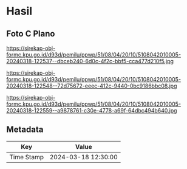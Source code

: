 # Hasil

## Foto C Plano

https://sirekap-obj-formc.kpu.go.id/d93d/pemilu/ppwp/51/08/04/20/10/5108042010005-20240318-122537--dbceb240-6d0c-4f2c-bbf5-cca477d210f5.jpg

https://sirekap-obj-formc.kpu.go.id/d93d/pemilu/ppwp/51/08/04/20/10/5108042010005-20240318-122548--72d75672-eeec-412c-9440-0bc9186bbc08.jpg

https://sirekap-obj-formc.kpu.go.id/d93d/pemilu/ppwp/51/08/04/20/10/5108042010005-20240318-122559--a9878761-c30e-4778-a69f-64dbc494b640.jpg


## Metadata

| Key        | Value               |
| ---------- | ------------------- |
| Time Stamp | 2024-03-18 12:30:00 |



